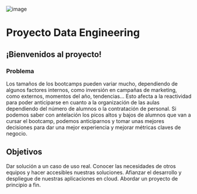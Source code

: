 ![image](https://user-images.githubusercontent.com/97469174/168023810-e7ef7d0c-bdc1-420f-975c-2939054b77f9.png)

# Proyecto Data Engineering
## ¡Bienvenidos al proyecto!
### Problema
Los tamaños de los bootcamps pueden variar mucho, dependiendo de algunos factores internos, como inversión en campañas de marketing, como externos, momentos del año, tendencias... Esto afecta a la reactividad para poder anticiparse en cuanto a la organización de las aulas dependiendo del número de alumnos o la contratación de personal. Si podemos saber con antelación los picos altos y bajos de alumnos que van a cursar el bootcamp, podemos anticiparnos y tomar unas mejores decisiones para dar una mejor experiencia y mejorar métricas claves de negocio.

## Objetivos
Dar solución a un caso de uso real.
Conocer las necesidades de otros equipos y hacer accesibles nuestras soluciones.
Afianzar el desarrollo y despliegue de nuestras aplicaciones en cloud.
Abordar un proyecto de principio a fin.
